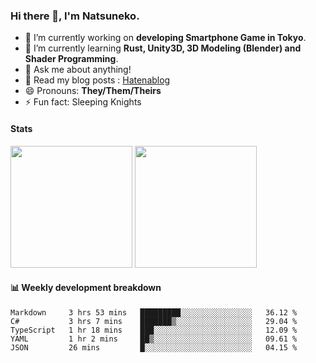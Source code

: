 ### Hi there 👋, I'm Natsuneko.

<!--
**mika-f/mika-f** is a ✨ _special_ ✨ repository because its `README.md` (this file) appears on your GitHub profile.

Here are some ideas to get you started:

- 🔭 I’m currently working on ...
- 🌱 I’m currently learning ...
- 👯 I’m looking to collaborate on ...
- 🤔 I’m looking for help with ...
- 💬 Ask me about ...
- 📫 How to reach me: ...
- 😄 Pronouns: ...
- ⚡ Fun fact: ...
-->

- 🔭 I’m currently working on **developing Smartphone Game in Tokyo**.
- 🌱 I’m currently learning **Rust, Unity3D, 3D Modeling (Blender) and Shader Programming**.
- 💬 Ask me about anything!
- 📝 Read my blog posts : [Hatenablog](https://mikazuki.hatenablog.jp/)
- 😄 Pronouns: **They/Them/Theirs**
- ⚡ Fun fact: Sleeping Knights

#### Stats

<p>
  <img src="https://github-readme-stats.vercel.app/api?username=mika-f" height="195" />
  <img src="https://github-readme-stats.vercel.app/api/top-langs/?username=mika-f&layout=compact" height="195" />
</p>


#### 📊 Weekly development breakdown

<!--START_SECTION:waka-->
```text
Markdown     3 hrs 53 mins   █████████░░░░░░░░░░░░░░░░   36.12 % 
C#           3 hrs 7 mins    ███████▒░░░░░░░░░░░░░░░░░   29.04 % 
TypeScript   1 hr 18 mins    ███░░░░░░░░░░░░░░░░░░░░░░   12.09 % 
YAML         1 hr 2 mins     ██▒░░░░░░░░░░░░░░░░░░░░░░   09.61 % 
JSON         26 mins         █░░░░░░░░░░░░░░░░░░░░░░░░   04.15 % 
```
<!--END_SECTION:waka-->
